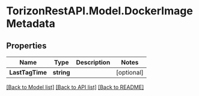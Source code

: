 
# TorizonRestAPI.Model.DockerImageMetadata

## Properties

Name | Type | Description | Notes
------------ | ------------- | ------------- | -------------
**LastTagTime** | **string** |  | [optional] 

[[Back to Model list]](../README.md#documentation-for-models)
[[Back to API list]](../README.md#documentation-for-api-endpoints)
[[Back to README]](../README.md)

